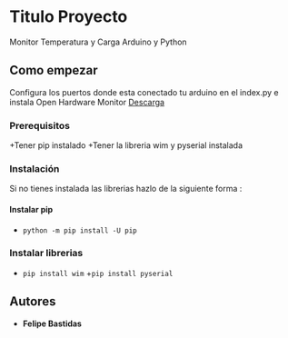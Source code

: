 # Titulo Proyecto

Monitor Temperatura y Carga Arduino y Python

## Como empezar

Configura los puertos donde esta conectado tu arduino en el index.py e instala Open Hardware Monitor [Descarga](https://openhardwaremonitor.org/downloads/)


### Prerequisitos

+Tener pip instalado
+Tener la libreria wim y pyserial instalada



### Instalación

Si no tienes instalada las librerias hazlo de la siguiente forma :

####  Instalar pip
+ ```python -m pip install -U pip```
### Instalar librerias
+ ```pip install wim```
+```pip install pyserial```


## Autores

* **Felipe Bastidas**



